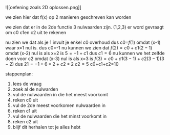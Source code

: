 ![[oefening zoals 2D oplossen.png]]

we zien hier dat f(x) op 2 manieren geschreven kan worden 

we zien dat er in de 2de functie 3 nulwaarden zijn. (1,2,3)
er word gevraagt om c0 c1en c2 uit te rekenen 

nu zien we dat als je 1 invult je enkel c0 overhoud dus c0=$f(1)$ omdat (x-1) waar x=1 nul is.
dus c0=-1
nu kunnen we zien dat $f(2)=c0+c1(2-1)$ omdat (x-2) nul is als x=2 is
$5=-1+c1$
dus
$c1=6$
nu kunnen we het zelfde doen voor c2 omdat (x-3) nul is als x=3 is
$f(3)=c0+c1(3-1)+c2(3-1)(3-2)$
dus 
$21=-1+6*2+c2*2$
$c2=5$
c0+c1+c2=10

stappenplan:
1. lees de vraag
2. zoek al de nulwarden 
3. vul de nulwaarden in die het meest voorkomt 
4. reken c0 uit
5. vul de 2de meest voorkomen nulwaarden in 
6. reken c1 uit
7. vul de nulwaarden die het minst voorkomt in
8. reken c2 uit
9. blijf dit herhalen tot je alles hebt


